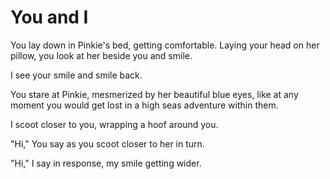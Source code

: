# You and I

You lay down in Pinkie's bed, getting comfortable. Laying your head on her pillow, you look at her beside you and smile.

I see your smile and smile back.

You stare at Pinkie, mesmerized by her beautiful blue eyes, like at any moment you would get lost in a high seas adventure within them.

I scoot closer to you, wrapping a hoof around you.

"Hi," You say as you scoot closer to her in turn.

"Hi," I say in response, my smile getting wider.

